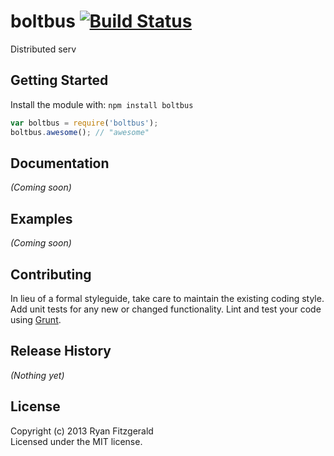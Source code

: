 # boltbus [![Build Status](https://secure.travis-ci.org/fitz/boltbus.png?branch=master)](http://travis-ci.org/fitz/boltbus)

Distributed serv

## Getting Started
Install the module with: `npm install boltbus`

```javascript
var boltbus = require('boltbus');
boltbus.awesome(); // "awesome"
```

## Documentation
_(Coming soon)_

## Examples
_(Coming soon)_

## Contributing
In lieu of a formal styleguide, take care to maintain the existing coding style. Add unit tests for any new or changed functionality. Lint and test your code using [Grunt](http://gruntjs.com/).

## Release History
_(Nothing yet)_

## License
Copyright (c) 2013 Ryan Fitzgerald  
Licensed under the MIT license.
